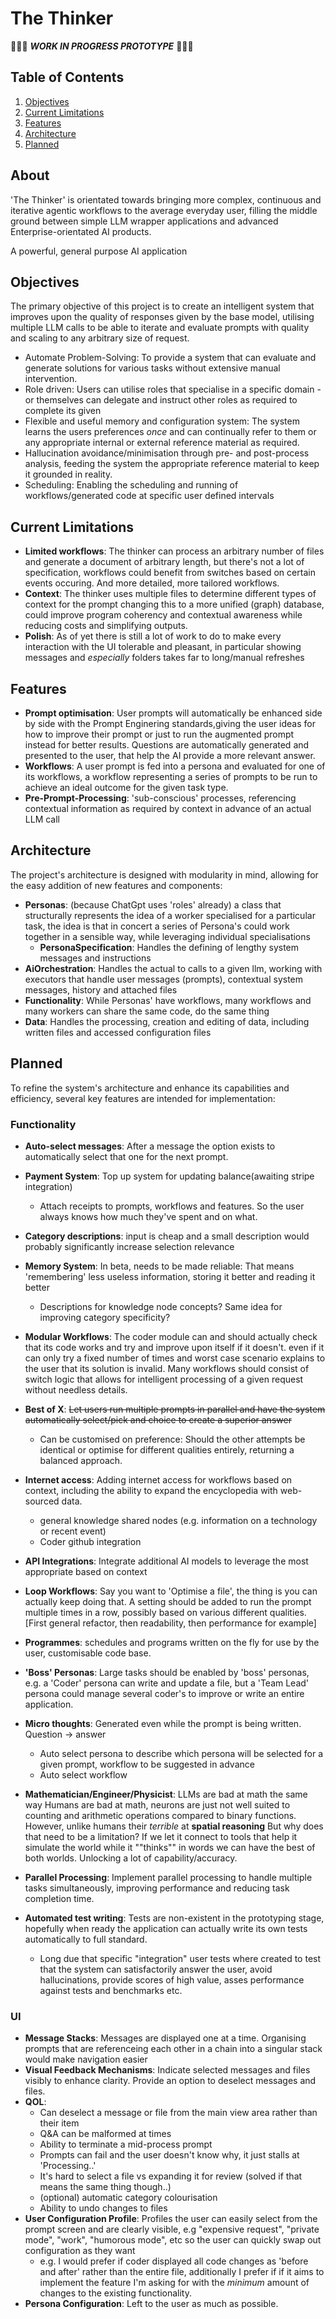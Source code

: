 # The Thinker

🚧🚧🚧 ***WORK IN PROGRESS PROTOTYPE*** 🚧🚧🚧

## Table of Contents

1. [Objectives](#objectives)
2. [Current Limitations](#current-limitations)
3. [Features](#features)
4. [Architecture](#architecture)
5. [Planned](#planned)

## About

'The Thinker' is orientated towards bringing more complex, continuous and iterative agentic workflows to the average everyday
user, filling the middle ground between simple LLM wrapper applications and advanced Enterprise-orientated AI products.

A powerful, general purpose AI application

## Objectives

The primary objective of this project is to create an intelligent system that improves upon the quality of responses given
by the base model,
utilising multiple LLM calls to be able to iterate and evaluate prompts with quality and scaling to any arbitrary size of 
request.

- Automate Problem-Solving: To provide a system that can evaluate and generate solutions for various tasks without
 extensive manual intervention.
- Role driven: Users can utilise roles that specialise in a specific domain -or themselves can delegate and instruct other
 roles as required to complete its given
- Flexible and useful memory and configuration system: The system learns the users preferences *once* and can
 continually refer to them or any appropriate internal or external reference material as required.
- Hallucination avoidance/minimisation through pre- and post-process analysis, feeding the system the appropriate reference
 material to keep it grounded in reality.
- Scheduling: Enabling the scheduling and running of workflows/generated code at specific user defined intervals

## Current Limitations

- **Limited workflows**: The thinker can process an arbitrary number of files and generate a document of arbitrary length,
   but there's not a lot of specification, workflows could benefit from switches based on certain events occuring. And more detailed, 
   more tailored workflows.
- **Context**: The thinker uses multiple files to determine different types of context for the prompt
 changing this to a more unified (graph) database, could improve program coherency and contextual awareness while reducing
 costs and simplifying outputs.
- **Polish**: As of yet there is still a lot of work to do to make every interaction with the UI tolerable and pleasant, 
 in particular showing messages and *especially* folders takes far to long/manual refreshes

## Features

- **Prompt optimisation**: User prompts will automatically be enhanced side by side with the Prompt Enginering standards,giving the user ideas for how to improve their prompt or just to run the augmented prompt instead for better results. Questions are automatically generated and presented to the user, that help the AI provide a more relevant answer.
- **Workflows**: A user prompt is fed into a persona and evaluated for one of its workflows, a workflow representing a
 series of prompts to be run to achieve an ideal outcome for the given task type.
- **Pre-Prompt-Processing**: 'sub-conscious' processes, referencing contextual information as required by context in advance of an
 actual LLM call

## Architecture

The project's architecture is designed with modularity in mind, allowing for the easy addition of new features and components:

- **Personas**: (because ChatGpt uses 'roles' already) a class that structurally represents the idea of a worker specialised for a
  particular task, the idea is that in concert a series of Persona's could work together in a sensible way, while leveraging individual specialisations
  - **PersonaSpecification**: Handles the defining of lengthy system messages and instructions
- **AiOrchestration**: Handles the actual to calls to a given llm, working with executors that handle user messages (prompts), contextual system messages, history and attached files
- **Functionality**: While Personas' have workflows, many workflows and many workers can share the same code, do the same thing
- **Data**: Handles the processing, creation and editing of data, including written files and accessed configuration files

## Planned

To refine the system's architecture and enhance its capabilities and efficiency, several key features are intended for implementation:

### Functionality

- **Auto-select messages**: After a message the option exists to automatically select that one for the next prompt.
- **Payment System**: Top up system for updating balance(awaiting stripe integration)
  - Attach receipts to prompts, workflows and features. So the user always knows how much they've spent and on what.
- **Category descriptions**: input is cheap and a small description would probably significantly increase selection 
   relevance
- **Memory System**: In beta, needs to be made reliable: That means 'remembering' less useless information, storing it better and reading it better
  - Descriptions for knowledge node concepts? Same idea for improving category specificity?
- **Modular Workflows**: The coder module can and should actually check that its code works and try and improve upon itself if it doesn't.
   even if it can only try a fixed number of times and worst case scenario explains to the user that its solution is invalid.
   Many workflows should consist of switch logic that allows for intelligent processing of a given request without needless details.
- **Best of X**: ~~Let users run multiple prompts in parallel and have the system automatically select/pick and choice to create a superior answer~~
  - Can be customised on preference: Should the other attempts be identical or optimise for different qualities entirely, returning a balanced approach.
- **Internet access**: Adding internet access for workflows based on context, including the ability to expand the
 encyclopedia with web-sourced data.
  - general knowledge shared nodes (e.g. information on a technology or recent event)
  - Coder github integration
- **API Integrations**: Integrate additional AI models to leverage the most appropriate based on context
- **Loop Workflows**: Say you want to 'Optimise a file', the thing is you can actually keep doing that. A setting should be added to run the prompt
  multiple times in a row, possibly based on various different qualities. [First general refactor, then readability, then performance for example]
- **Programmes**: schedules and programs written on the fly for use by the user, customisable code base.
- **'Boss' Personas**: Large tasks should be enabled by 'boss' personas, e.g. a 'Coder' persona can write and update a file,
     but a 'Team Lead' persona could manage several coder's to improve or write an entire application.
- **Micro thoughts**: Generated even while the prompt is being written. Question -> answer
  - Auto select persona to describe which persona will be selected for a given prompt, workflow to be suggested in advance
  - Auto select workflow
- **Mathematician/Engineer/Physicist**: LLMs are bad at math the same way Humans are bad at math, neurons are just not well
   suited to counting and arithmetic operations compared to binary functions. However, unlike humans their *terrible* at **spatial reasoning**
   But why does that need to be a limitation? If we let it connect to tools that help it simulate the world while it ""thinks"" in words
   we can have the best of both worlds. Unlocking a lot of capability/accuracy.
- **Parallel Processing**: Implement parallel processing to handle multiple tasks simultaneously, improving performance and reducing task completion time.

- **Automated test writing**: Tests are non-existent in the prototyping stage, hopefully when ready the application can
 actually write its own tests automatically to full standard.
  - Long due that specific "integration" user tests where created to test that the system can satisfactorily answer the user,
   avoid hallucinations, provide scores of high value, asses performance against tests and benchmarks etc.

### UI

- **Message Stacks**: Messages are displayed one at a time. Organising prompts that are referenceing each other in a chain into
  a singular stack would make navigation easier
- **Visual Feedback Mechanisms**: Indicate selected messages and files visibly to enhance clarity. Provide an option to deselect
  messages and files.
- **QOL**:
  - Can deselect a message or file from the main view area rather than their item
  - Q&A can be malformed at times
  - Ability to terminate a mid-process prompt
  - Prompts can fail and the user doesn't know why, it just stalls at 'Processing..'
  - It's hard to select a file vs expanding it for review (solved if that means the same thing though..)
  - (optional) automatic category colourisation
  - Ability to undo changes to files
- **User Configuration Profile**: Profiles the user can easily select from the prompt screen and are clearly visible, e.g
 "expensive request", "private mode", "work", "humorous mode", etc so the user can quickly swap out configuration as they want
  - e.g. I would prefer if coder displayed all code changes as 'before and after' rather than the entire file, additionally I prefer if
   if it aims to implement the feature I'm asking for with the *minimum* amount of changes to the existing functionality.
- **Persona Configuration**: Left to the user as much as possible.



